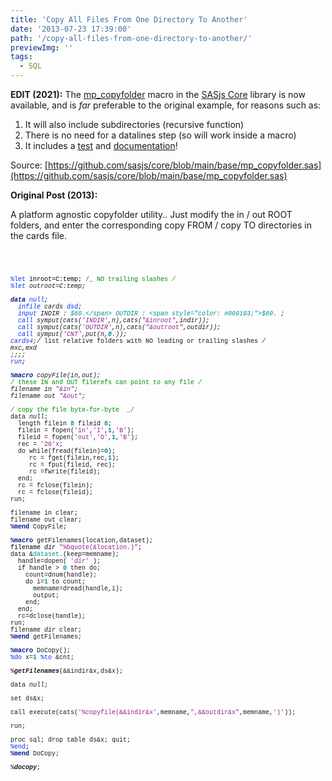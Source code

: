 ```yaml
---
title: 'Copy All Files From One Directory To Another'
date: '2013-07-23 17:39:00'
path: '/copy-all-files-from-one-directory-to-another/'
previewImg: ''
tags:
  - SQL
---
```


**EDIT (2021):**
The [mp_copyfolder](https://core.sasjs.io/mp__copyfolder_8sas.html) macro in the [SASjs Core](https://github.com/sasjs/core) library is now available, and is _far_ preferable to the original example, for reasons such as:

1. It will also include subdirectories (recursive function)
2. There is no need for a datalines step (so will work inside a macro)
3. It includes a [test](https://core.sasjs.io/mp__copyfolder_8test_8sas.html) and [documentation](https://core.sasjs.io/mp__copyfolder_8sas.html)!

Source:  [https://github.com/sasjs/core/blob/main/base/mp_copyfolder.sas](https://github.com/sasjs/core/blob/main/base/mp_copyfolder.sas)

**Original Post (2013):**

A platform agnostic copyfolder utility.. Just modify the in / out ROOT folders, and enter the corresponding copy FROM / copy TO directories in the cards file.

<br /><div style="font-family: 'Courier New'; font-size: 10px; min-height: 11px;"><br /></div><div style="color: #008f00; font-family: 'Courier New'; font-size: 10px;"><span style="color: #0433ff;">%let</span><span style="color: black;"> inroot=C:temp; </span>/_ NO trailing slashes _/</div><div style="font-family: 'Courier New'; font-size: 10px;"><span style="color: #0433ff;">%let</span> outroot=C:temp;</div><div style="font-family: 'Courier New'; font-size: 10px; min-height: 11px;"><br /></div><div style="color: #0433ff; font-family: 'Courier New'; font-size: 10px;"><span style="color: #011993;"><b>data</b></span><span style="color: black;"> </span>_null_<span style="color: black;">;</span></div><div style="font-family: 'Courier New'; font-size: 10px;">&nbsp; <span style="color: #0433ff;">infile</span> cards <span style="color: #0433ff;">dsd</span>;</div><div style="font-family: 'Courier New'; font-size: 10px;">&nbsp; <span style="color: #0433ff;">input</span> INDIR : <span style="color: #009193;">$60.</span> OUTDIR : <span style="color: #009193;">$60.</span> ;</div><div style="font-family: 'Courier New'; font-size: 10px;">&nbsp; <span style="color: #0433ff;">call</span> symput(cats(<span style="color: #942193;">'INDIR'</span>,_n_),cats(<span style="color: #942193;">"&amp;inroot"</span>,indir));</div><div style="font-family: 'Courier New'; font-size: 10px;">&nbsp; <span style="color: #0433ff;">call</span> symput(cats(<span style="color: #942193;">'OUTDIR'</span>,_n_),cats(<span style="color: #942193;">"&amp;outroot"</span>,outdir));</div><div style="font-family: 'Courier New'; font-size: 10px;">&nbsp; <span style="color: #0433ff;">call</span> symput(<span style="color: #942193;">'CNT'</span>,put(_n_,<span style="color: #009193;"><b>8.</b></span>));</div><div style="font-family: 'Courier New'; font-size: 10px;"><span style="color: #0433ff;">cards4</span>;/_ list relative folders with NO leading or trailing slashes _/</div><div style="font-family: 'Courier New'; font-size: 10px;">mxc,mxd</div><div style="font-family: 'Courier New'; font-size: 10px;">;;;;</div><div style="color: #0433ff; font-family: 'Courier New'; font-size: 10px;">run<span style="color: black;">;</span></div><div style="font-family: 'Courier New'; font-size: 10px; min-height: 11px;"><br /></div><div style="font-family: 'Courier New'; font-size: 10px;"><span style="color: #011993;"><b>%macro</b></span> copyFile(in,out);</div><div style="color: #008f00; font-family: 'Courier New'; font-size: 10px;">/_ these IN and OUT filerefs can point to any file _/</div><div style="font-family: 'Courier New'; font-size: 10px;">filename in <span style="color: #942193;">"&amp;in"</span>;&nbsp;</div><div style="font-family: 'Courier New'; font-size: 10px;">filename out <span style="color: #942193;">"&amp;out"</span>;&nbsp;</div><div style="font-family: 'Courier New'; font-size: 10px; min-height: 11px;"><br /></div><div style="color: #008f00; font-family: 'Courier New'; font-size: 10px;">/_ copy the file byte-for-byte&nbsp; _/</div><div style="font-family: 'Courier New'; font-size: 10px;">data _null_;</div><div style="font-family: 'Courier New'; font-size: 10px;">&nbsp; length filein <span style="color: #009193;"><b>8</b></span> fileid <span style="color: #009193;"><b>8</b></span>;</div><div style="font-family: 'Courier New'; font-size: 10px;">&nbsp; filein = fopen(<span style="color: #942193;">'in'</span>,<span style="color: #942193;">'I'</span>,<span style="color: #009193;"><b>1</b></span>,<span style="color: #942193;">'B'</span>);</div><div style="font-family: 'Courier New'; font-size: 10px;">&nbsp; fileid = fopen(<span style="color: #942193;">'out'</span>,<span style="color: #942193;">'O'</span>,<span style="color: #009193;"><b>1</b></span>,<span style="color: #942193;">'B'</span>);</div><div style="font-family: 'Courier New'; font-size: 10px;">&nbsp; rec = <span style="color: #942193;">'20'x</span>;</div><div style="font-family: 'Courier New'; font-size: 10px;">&nbsp; do while(fread(filein)=<span style="color: #009193;"><b>0</b></span>);</div><div style="font-family: 'Courier New'; font-size: 10px;">&nbsp;&nbsp; &nbsp; rc = fget(filein,rec,<span style="color: #009193;"><b>1</b></span>);</div><div style="font-family: 'Courier New'; font-size: 10px;">&nbsp;&nbsp; &nbsp; rc = fput(fileid, rec);</div><div style="font-family: 'Courier New'; font-size: 10px;">&nbsp;&nbsp; &nbsp; rc =fwrite(fileid);</div><div style="font-family: 'Courier New'; font-size: 10px;">&nbsp; end;</div><div style="font-family: 'Courier New'; font-size: 10px;">&nbsp; rc = fclose(filein);</div><div style="font-family: 'Courier New'; font-size: 10px;">&nbsp; rc = fclose(fileid);</div><div style="font-family: 'Courier New'; font-size: 10px;">run;</div><div style="font-family: 'Courier New'; font-size: 10px; min-height: 11px;"><br /></div><div style="font-family: 'Courier New'; font-size: 10px;">filename in clear;</div><div style="font-family: 'Courier New'; font-size: 10px;">filename out clear;</div><div style="font-family: 'Courier New'; font-size: 10px;"><span style="color: #011993;"><b>%mend</b></span> CopyFile;</div><div style="font-family: 'Courier New'; font-size: 10px; min-height: 11px;"><br /></div><div style="font-family: 'Courier New'; font-size: 10px;"><span style="color: #011993;"><b>%macro</b></span> getFilenames(location,dataset);</div><div style="color: #942193; font-family: 'Courier New'; font-size: 10px;"><span style="color: black;">filename _dir_ </span>"%bquote(&amp;location.)"<span style="color: black;">;</span></div><div style="font-family: 'Courier New'; font-size: 10px;">data &amp;<span style="color: #009193;">dataset.</span>(keep=memname);</div><div style="font-family: 'Courier New'; font-size: 10px;">&nbsp; handle=dopen( <span style="color: #942193;">'_dir_'</span> );</div><div style="font-family: 'Courier New'; font-size: 10px;">&nbsp; if handle &gt; <span style="color: #009193;"><b>0</b></span> then do;</div><div style="font-family: 'Courier New'; font-size: 10px;">&nbsp; &nbsp; count=dnum(handle);</div><div style="font-family: 'Courier New'; font-size: 10px;">&nbsp; &nbsp; do i=<span style="color: #009193;"><b>1</b></span> to count;</div><div style="font-family: 'Courier New'; font-size: 10px;">&nbsp; &nbsp; &nbsp; memname=dread(handle,i);</div><div style="font-family: 'Courier New'; font-size: 10px;">&nbsp; &nbsp; &nbsp; output;</div><div style="font-family: 'Courier New'; font-size: 10px;">&nbsp; &nbsp; end;</div><div style="font-family: 'Courier New'; font-size: 10px;">&nbsp; end;</div><div style="font-family: 'Courier New'; font-size: 10px;">&nbsp; rc=dclose(handle);</div><div style="font-family: 'Courier New'; font-size: 10px;">run;</div><div style="font-family: 'Courier New'; font-size: 10px;">filename _dir_ clear;</div><div style="font-family: 'Courier New'; font-size: 10px;"><span style="color: #011993;"><b>%mend</b></span> getFilenames;</div><div style="font-family: 'Courier New'; font-size: 10px; min-height: 11px;"><br /></div><div style="font-family: 'Courier New'; font-size: 10px;"><span style="color: #011993;"><b>%macro</b></span> DoCopy();</div><div style="font-family: 'Courier New'; font-size: 10px;"><span style="color: #0433ff;">%do</span> x=<span style="color: #009193;"><b>1</b></span> <span style="color: #0433ff;">%to</span> &amp;cnt;</div><div style="font-family: 'Courier New'; font-size: 10px;"><span style="white-space: pre;"> </span>%<b><i>getFilenames</i></b>(&amp;&amp;indir&amp;x,ds&amp;x);</div><div style="font-family: 'Courier New'; font-size: 10px;"><span style="white-space: pre;"> </span>data _null_;</div><div style="font-family: 'Courier New'; font-size: 10px;"><span style="white-space: pre;"> </span>set ds&amp;x;</div><div style="font-family: 'Courier New'; font-size: 10px;"><span style="white-space: pre;"> </span>call execute(cats(<span style="color: #942193;">'%copyfile(&amp;&amp;indir&amp;x'</span>,memname,<span style="color: #942193;">",&amp;&amp;outdir&amp;x"</span>,memname,<span style="color: #942193;">')'</span>));</div><div style="font-family: 'Courier New'; font-size: 10px;"><span style="white-space: pre;"> </span>run;</div><div style="font-family: 'Courier New'; font-size: 10px;"><span style="white-space: pre;"> </span>proc sql; drop table ds&amp;x; quit;</div><div style="color: #0433ff; font-family: 'Courier New'; font-size: 10px;">%end<span style="color: black;">;</span></div><div style="font-family: 'Courier New'; font-size: 10px;"><span style="color: #011993;"><b>%mend</b></span> DoCopy;</div><div style="font-family: 'Courier New'; font-size: 10px; min-height: 11px;"><br /></div><div style="font-family: 'Courier New'; font-size: 10px;">%<b><i>docopy</i></b>;</div>

